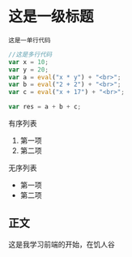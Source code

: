 # 这是一级标题

`这是一单行代码`

```javascript
//这是多行代码
var x = 10;
var y = 20;
var a = eval("x * y") + "<br>";
var b = eval("2 + 2") + "<br>";
var c = eval("x + 17") + "<br>";

var res = a + b + c;
```
有序列表

1. 第一项
2. 第二项

无序列表

* 第一项
* 第二项

## 正文
这是我学习前端的开始，在饥人谷